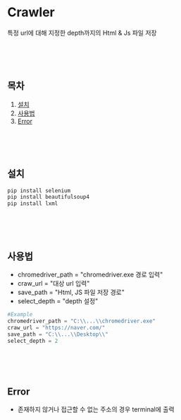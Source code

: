 # __Crawler__

특정 url에 대해 지정한 depth까지의 Html & Js 파일 저장

<br><br><br>

## 목차
1. [설치](#설치)
2. [사용법](#사용법)
3. [Error](#Error)

<br><br><br>

## 설치
```python
pip install selenium
pip install beautifulsoup4
pip install lxml
```

<br><br><br>

## 사용법
- chromedriver_path = "chromedriver.exe 경로 입력"
- craw_url = "대상 url 입력"
- save_path = "Html, JS 파일 저장 경로"
- select_depth = "depth 설정"

```python
#Example
chromedriver_path = "C:\\...\\chromedriver.exe"
craw_url = "https://naver.com/"
save_path = "C:\\...\\Desktop\\"
select_depth = 2
```

<br><br><br>

## Error
- 존재하지 않거나 접근할 수 없는 주소의 경우 terminal에 출력
